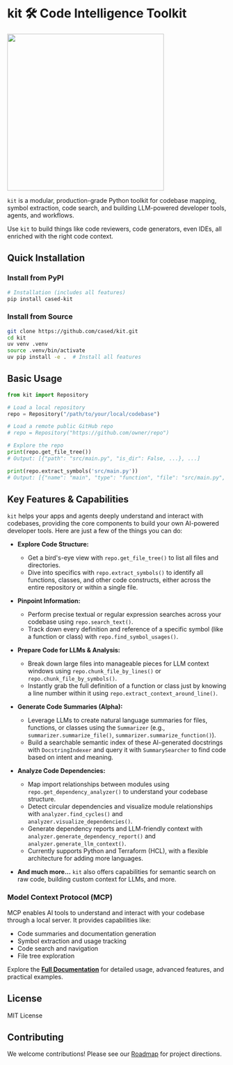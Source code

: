 # kit 🛠️ Code Intelligence Toolkit


<img src="https://github.com/user-attachments/assets/7bdfa9c6-94f0-4ee0-9fdd-cbd8bd7ec060" width="360">

`kit` is a modular, production-grade Python toolkit for codebase mapping, symbol extraction, code search, and building LLM-powered developer tools, agents, and workflows. 

Use `kit` to build things like code reviewers, code generators, even IDEs, all enriched with the right code context.

## Quick Installation

### Install from PyPI

```bash
# Installation (includes all features)
pip install cased-kit
```

### Install from Source

```bash
git clone https://github.com/cased/kit.git
cd kit
uv venv .venv
source .venv/bin/activate
uv pip install -e .  # Install all features
```

## Basic Usage

```python
from kit import Repository

# Load a local repository
repo = Repository("/path/to/your/local/codebase")

# Load a remote public GitHub repo
# repo = Repository("https://github.com/owner/repo")

# Explore the repo
print(repo.get_file_tree())
# Output: [{"path": "src/main.py", "is_dir": False, ...}, ...]

print(repo.extract_symbols('src/main.py'))
# Output: [{"name": "main", "type": "function", "file": "src/main.py", ...}, ...]
```

## Key Features & Capabilities

`kit` helps your apps and agents deeply understand and interact with codebases, providing the core components to build your own AI-powered developer tools. Here are just a few of the things you can do:

*   **Explore Code Structure:**
    *   Get a bird's-eye view with `repo.get_file_tree()` to list all files and directories.
    *   Dive into specifics with `repo.extract_symbols()` to identify all functions, classes, and other code constructs, either across the entire repository or within a single file.

*   **Pinpoint Information:**
    *   Perform precise textual or regular expression searches across your codebase using `repo.search_text()`.
    *   Track down every definition and reference of a specific symbol (like a function or class) with `repo.find_symbol_usages()`.

*   **Prepare Code for LLMs & Analysis:**
    *   Break down large files into manageable pieces for LLM context windows using `repo.chunk_file_by_lines()` or `repo.chunk_file_by_symbols()`.
    *   Instantly grab the full definition of a function or class just by knowing a line number within it using `repo.extract_context_around_line()`.

*   **Generate Code Summaries (Alpha):**
    *   Leverage LLMs to create natural language summaries for files, functions, or classes using the `Summarizer` (e.g., `summarizer.summarize_file()`, `summarizer.summarize_function()`).
    *   Build a searchable semantic index of these AI-generated docstrings with `DocstringIndexer` and query it with `SummarySearcher` to find code based on intent and meaning.

*   **Analyze Code Dependencies:**
    *   Map import relationships between modules using `repo.get_dependency_analyzer()` to understand your codebase structure.
    *   Detect circular dependencies and visualize module relationships with `analyzer.find_cycles()` and `analyzer.visualize_dependencies()`.
    *   Generate dependency reports and LLM-friendly context with `analyzer.generate_dependency_report()` and `analyzer.generate_llm_context()`.
    *   Currently supports Python and Terraform (HCL), with a flexible architecture for adding more languages.

*   **And much more...** `kit` also offers capabilities for semantic search on raw code, building custom context for LLMs, and more.

### Model Context Protocol (MCP)

MCP enables AI tools to understand and interact with your codebase through a local server. It provides capabilities like:

- Code summaries and documentation generation
- Symbol extraction and usage tracking
- Code search and navigation
- File tree exploration

Explore the **[Full Documentation](https://kit.cased.com)** for detailed usage, advanced features, and practical examples.


## License

MIT License

## Contributing

We welcome contributions! Please see our [Roadmap](https://kit.cased.com/development/roadmap) for project directions.

